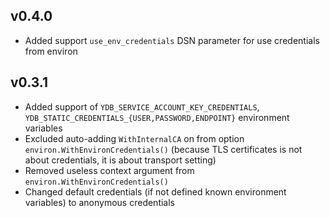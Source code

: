 ## v0.4.0
* Added support `use_env_credentials` DSN parameter for use credentials from environ

## v0.3.1
* Added support of `YDB_SERVICE_ACCOUNT_KEY_CREDENTIALS`, `YDB_STATIC_CREDENTIALS_{USER,PASSWORD,ENDPOINT}` environment variables
* Excluded auto-adding `WithInternalCA` on from option `environ.WithEnvironCredentials()` (because TLS certificates is not about credentials, it is about transport setting)
* Removed useless context argument from `environ.WithEnvironCredentials()`
* Changed default credentials (if not defined known environment variables) to anonymous credentials
